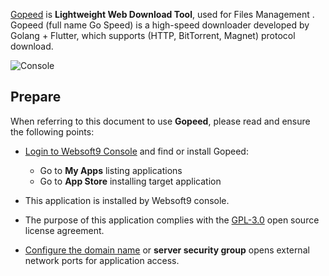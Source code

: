 [Gopeed](https://gopeed.com/) is **Lightweight Web  Download Tool**, used for Files Management . Gopeed (full name Go Speed) is a high-speed downloader developed by Golang + Flutter, which supports (HTTP, BitTorrent, Magnet) protocol download.


![Console](https://libs.websoft9.com/Websoft9/DocsPicture/zh/gopeed/gopeed-gui-websoft9.webp)


## Prepare

When referring to this document to use **Gopeed**, please read and ensure the following points:

- [Login to Websoft9 Console](./login-console) and find or install Gopeed:
  - Go to **My Apps** listing applications 
  - Go to **App Store** installing target application

- This application is installed by Websoft9 console.


- The purpose of this application complies with the [GPL-3.0](https://opensource.org/licenses/GPL-3.0) open source license agreement.


- [Configure the domain name](./domain-set) or **server security group** opens external network ports for application access.